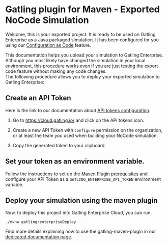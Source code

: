 Gatling plugin for Maven - Exported NoCode Simulation
============================================

Welcome, this is your exported project. It is ready to be used on Gatling Enterprise as a Java packaged simulation. 
It has been configured for you using our [Configuration as Code](https://docs.gatling.io/reference/execute/cloud/user/configuration-as-code/) feature.

This documentation helps you upload your simulation to Gatling Enterprise. Although you most likely have changed the simulation in your local environment, this procedure works even if you are just testing the export code feature without making any code changes.  
The following procedure allows you to deploy your exported simulation to Gatling Enterprise:

## Create an API Token 

Here is the link to our documentation about [API tokens configuration](https://docs.gatling.io/reference/execute/cloud/admin/api-tokens/).  

1. Go to https://cloud.gatling.io/ and click on the API tokens icon.

2. Create a new API Token with `Configure` permission on the organization, or at least the team you used when building your NoCode simulation.

3. Copy the generated token to your clipboard.

## Set your token as an environment variable. 

Follow the instructions to set up the [Maven Plugin prerequisites](https://docs.gatling.io/reference/integrations/build-tools/maven-plugin/#prerequisites) and configure your API Token as a `GATLING_ENTERPRISE_API_TOKEN` environment variable.

## Deploy your simulation using the maven plugin

Now, to deploy this project into Gatling Enterprise Cloud, you can run:

```console
./mvnw gatling:enterpriseDeploy
```

Find more details explaining how to use the gatling-maven-plugin in our [dedicated documentation page](https://docs.gatling.io/reference/integrations/build-tools/maven-plugin/).
